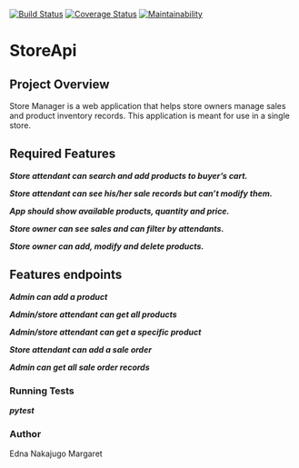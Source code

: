 [![Build Status](https://travis-ci.org/3Nakajugo/StoreApi.svg?branch=develop)](https://travis-ci.org/3Nakajugo/StoreApi)
[![Coverage Status](https://coveralls.io/repos/github/3Nakajugo/StoreApi/badge.svg?branch=develop)](https://coveralls.io/github/3Nakajugo/StoreApi?branch=develop)
[![Maintainability](https://api.codeclimate.com/v1/badges/b0bdf8b205bf61399081/maintainability)](https://codeclimate.com/github/3Nakajugo/StoreApi/maintainability)
# StoreApi
## Project Overview
Store Manager is a web application that helps store owners manage sales and product inventory records. This application is meant for use in a single store.

## Required Features
  
***Store attendant can search and add products to buyer’s cart.***

***Store attendant can see his/her sale records but can’t modify them.***

***App should show available products, quantity and price.***

***Store owner can see sales and can filter by attendants.***

***Store owner can add, modify and delete products.***

##  Features endpoints

***Admin can add a product***

***Admin/store attendant can get all products***

***Admin/store attendant can get a specific product***

***Store attendant can add a sale order***

***Admin can get all sale order records***

### Running Tests

***pytest***

### Author

Edna Nakajugo Margaret


